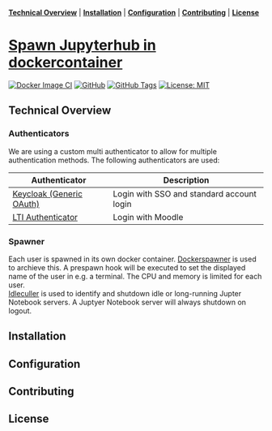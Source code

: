 **[Technical Overview](#technical-overview)** |
**[Installation](#installation)** |
**[Configuration](#configuration)** |
**[Contributing](#contributing)** |
**[License](#license)**

# [Spawn Jupyterhub in dockercontainer](https://github.com/fhswf/jupyterhub)

[![Docker Image CI](https://github.com/fhswf/jupyterhub/actions/workflows/docker-image-ci.yml/badge.svg)](https://github.com/fhswf/jupyterhub/actions/workflows/docker-image-ci.yml)
[![GitHub](https://img.shields.io/badge/issue_tracking-github-blue?logo=github)](https://github.com/fhswf/jupyterhub/issues)
[![GitHub Tags](https://img.shields.io/github/v/tag/fhswf/jupyterhub?style=plastic)](https://github.com/fhswf/jupyterhub/tags)
[![License: MIT](https://img.shields.io/badge/License-MIT-yellow.svg)](https://opensource.org/licenses/MIT)

## Technical Overview
### Authenticators
We are using a custom multi authenticator to allow for multiple authentication methods. The following authenticators are used:

| Authenticator | Description |
| - | - |
| [Keycloak (Generic OAuth)](https://github.com/jupyterhub/oauthenticator/blob/main/oauthenticator/generic.py) | Login with SSO and standard account login |
| [LTI Authenticator](https://github.com/jupyterhub/ltiauthenticator) | Login with Moodle |

### Spawner
Each user is spawned in its own docker container. [Dockerspawner](https://github.com/jupyterhub/dockerspawner) is used to archieve this. A prespawn hook will be executed to set the displayed name of the user in e.g. a terminal. The CPU and memory is limited for each user.<br>
[Idleculler](https://github.com/jupyterhub/jupyterhub-idle-culler) is used to identify and shutdown idle or long-running Jupter Notebook servers.
A Juptyer Notebook server will always shutdown on logout.

## Installation
## Configuration
## Contributing
## License
